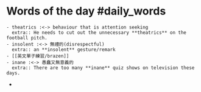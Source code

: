 # Words of the day #daily_words
	- theatrics :<-> behaviour that is attention seeking
	  extra:: He needs to cut out the unnecessary **theatrics** on the football pitch.
	- insolent :<-> 無禮的(disrespectful)
	  extra:: an **insolent** gesture/remark
	- [[英文單子練習/brazen]]
	- inane :<-> 愚蠢又無意義的
	  extra:: There are too many **inane** quiz shows on television these days.
-